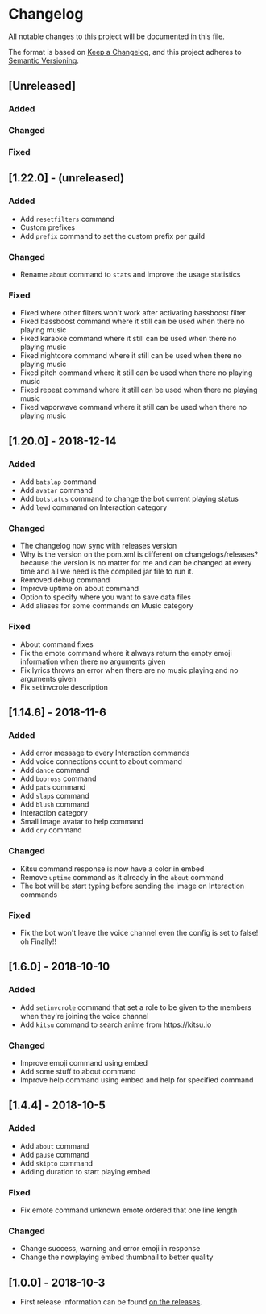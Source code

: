 # Changelog
All notable changes to this project will be documented in this file.

The format is based on [Keep a Changelog](https://keepachangelog.com/en/1.0.0/),
and this project adheres to [Semantic Versioning](https://semver.org/spec/v2.0.0.html).

## [Unreleased]
### Added
### Changed
### Fixed

## [1.22.0] - (unreleased)
### Added
- Add `resetfilters` command
- Custom prefixes
- Add `prefix` command to set the custom prefix per guild

### Changed
- Rename `about` command to `stats` and improve the usage statistics

### Fixed
- Fixed where other filters won't work after activating bassboost filter
- Fixed bassboost command where it still can be used when there no playing music
- Fixed karaoke command where it still can be used when there no playing music
- Fixed nightcore command where it still can be used when there no playing music
- Fixed pitch command where it still can be used when there no playing music
- Fixed repeat command where it still can be used when there no playing music
- Fixed vaporwave command where it still can be used when there no playing music

## [1.20.0] - 2018-12-14
### Added
- Add `batslap` command
- Add `avatar` command
- Add `botstatus` command to change the bot current playing status
- Add `lewd` commamd on Interaction category

### Changed
- The changelog now sync with releases version
- Why is the version on the pom.xml is different on changelogs/releases? because the version is no matter for me and can be changed at every time and all we need is the compiled jar file to run it.
- Removed debug command
- Improve uptime on about command
- Option to specify where you want to save data files
- Add aliases for some commands on Music category

### Fixed
- About command fixes
- Fix the emote command where it always return the empty emoji information when there no arguments given
- Fix lyrics throws an error when there are no music playing and no arguments given
- Fix setinvcrole description

## [1.14.6] - 2018-11-6
### Added
- Add error message to every Interaction commands
- Add voice connections count to about command
- Add `dance` command
- Add `bobross` command
- Add `pat`s command
- Add `slap`s command
- Add `blush` command
- Interaction category
- Small image avatar to help command
- Add `cry` command

### Changed
- Kitsu command response is now have a color in embed
- Remove `uptime` command as it already in the `about` command
- The bot will be start typing before sending the image on Interaction commands

### Fixed
- Fix the bot won't leave the voice channel even the config is set to false! oh Finally!!


## [1.6.0] - 2018-10-10
### Added
- Add `setinvcrole` command that set a role to be given to the members when they're joining the voice channel
- Add `kitsu` command to search anime from https://kitsu.io

### Changed
- Improve emoji command using embed
- Add some stuff to about command
- Improve help command using embed and help for specified command


## [1.4.4] - 2018-10-5
### Added
- Add `about` command
- Add `pause` command
- Add `skipto` command
- Adding duration to start playing embed

### Fixed
- Fix emote command unknown emote ordered that one line length

### Changed
- Change success, warning and error emoji in response
- Change the nowplaying embed thumbnail to better quality

## [1.0.0] - 2018-10-3

- First release information can be found [on the releases](https://github.com/SharifPoetra/thunder-java/releases/tag/0.1.0).
